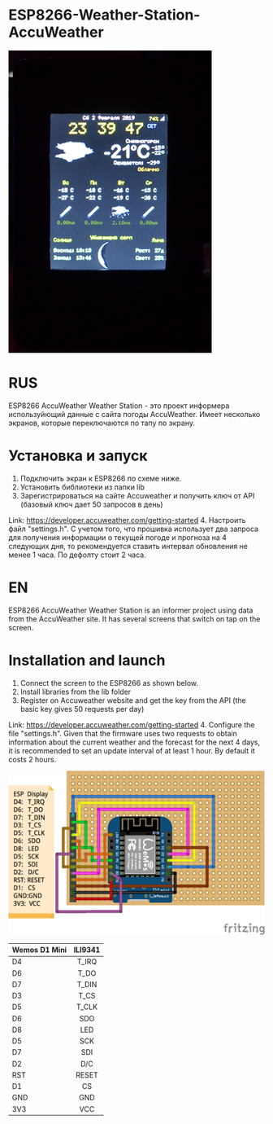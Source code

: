 # ESP8266-Weather-Station-AccuWeather
![ESP8266-Weather-Station-AccuWeather](img/weather.JPG)

# RUS

ESP8266 AccuWeather Weather Station - это проект информера используйющий данные с сайта погоды AccuWeather. Имеет несколько экранов, которые переключаются по тапу по экрану. 

# Установка и запуск
1. Подключить экран к ESP8266 по схеме ниже.
2. Установить библиотеки из папки lib
3. Зарегистрироваться на сайте Accuweather и получить ключ от API (базовый ключ дает 50 запросов в день)

Link: https://developer.accuweather.com/getting-started
4. Настроить файл "settings.h". С учетом того, что прошивка использует два запроса для получения информации о текущей погоде и прогноза на 4 следующих дня, то рекомендуется ставить интервал обновления не менее 1 часа. По дефолту стоит 2 часа.

# EN

ESP8266 AccuWeather Weather Station is an informer project using data from the AccuWeather site. It has several screens that switch on tap on the screen.

# Installation and launch
1. Connect the screen to the ESP8266 as shown below.
2. Install libraries from the lib folder
3. Register on Accuweather website and get the key from the API (the basic key gives 50 requests per day)

Link: https://developer.accuweather.com/getting-started
4. Configure the file "settings.h". Given that the firmware uses two requests to obtain information about the current weather and the forecast for the next 4 days, it is recommended to set an update interval of at least 1 hour. By default it costs 2 hours.

![Wiring](img/PlaneSpotterWiring.png)

| Wemos D1 Mini | ILI9341      |
| ------------- |:-------------:|
| D4            | T_IRQ         |
| D6            | T_DO          |
| D7            | T_DIN         |
| D3            | T_CS          |
| D5            | T_CLK         |
| D6            | SDO           |
| D8            | LED           |
| D5            | SCK           |
| D7            | SDI           |
| D2            | D/C           |
| RST           | RESET         |
| D1            | CS            |
| GND           | GND           |
| 3V3           | VCC           |
